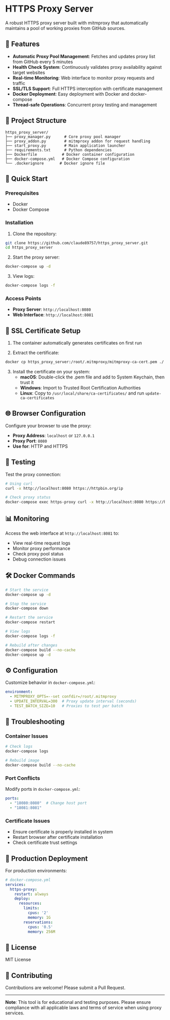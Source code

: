 # HTTPS Proxy Server

A robust HTTPS proxy server built with mitmproxy that automatically maintains a pool of working proxies from GitHub sources.

## 🚀 Features

- **Automatic Proxy Pool Management**: Fetches and updates proxy list from GitHub every 5 minutes
- **Health Check System**: Continuously validates proxy availability against target websites
- **Real-time Monitoring**: Web interface to monitor proxy requests and traffic
- **SSL/TLS Support**: Full HTTPS interception with certificate management
- **Docker Deployment**: Easy deployment with Docker and docker-compose
- **Thread-safe Operations**: Concurrent proxy testing and management

## 📁 Project Structure

```
https_proxy_server/
├── proxy_manager.py      # Core proxy pool manager
├── proxy_addon.py        # mitmproxy addon for request handling
├── start_proxy.py        # Main application launcher
├── requirements.txt      # Python dependencies
├── Dockerfile           # Docker container configuration
├── docker-compose.yml   # Docker Compose configuration
└── .dockerignore       # Docker ignore file
```

## 🔧 Quick Start

### Prerequisites
- Docker
- Docker Compose

### Installation

1. Clone the repository:
```bash
git clone https://github.com/claude89757/https_proxy_server.git
cd https_proxy_server
```

2. Start the proxy server:
```bash
docker-compose up -d
```

3. View logs:
```bash
docker-compose logs -f
```

### Access Points
- **Proxy Server**: `http://localhost:8080`
- **Web Interface**: `http://localhost:8081`

## 🔐 SSL Certificate Setup

1. The container automatically generates certificates on first run

2. Extract the certificate:
```bash
docker cp https_proxy_server:/root/.mitmproxy/mitmproxy-ca-cert.pem ./
```

3. Install the certificate on your system:
   - **macOS**: Double-click the .pem file and add to System Keychain, then trust it
   - **Windows**: Import to Trusted Root Certification Authorities
   - **Linux**: Copy to `/usr/local/share/ca-certificates/` and run `update-ca-certificates`

## 🌐 Browser Configuration

Configure your browser to use the proxy:
- **Proxy Address**: `localhost` or `127.0.0.1`
- **Proxy Port**: `8080`
- **Use for**: HTTP and HTTPS

## 🧪 Testing

Test the proxy connection:
```bash
# Using curl
curl -x http://localhost:8080 https://httpbin.org/ip

# Check proxy status
docker-compose exec https-proxy curl -x http://localhost:8080 https://httpbin.org/ip
```

## 📊 Monitoring

Access the web interface at `http://localhost:8081` to:
- View real-time request logs
- Monitor proxy performance
- Check proxy pool status
- Debug connection issues

## 🛠️ Docker Commands

```bash
# Start the service
docker-compose up -d

# Stop the service
docker-compose down

# Restart the service
docker-compose restart

# View logs
docker-compose logs -f

# Rebuild after changes
docker-compose build --no-cache
docker-compose up -d
```

## ⚙️ Configuration

Customize behavior in `docker-compose.yml`:

```yaml
environment:
  - MITMPROXY_OPTS=--set confdir=/root/.mitmproxy
  - UPDATE_INTERVAL=300  # Proxy update interval (seconds)
  - TEST_BATCH_SIZE=10   # Proxies to test per batch
```

## 🐛 Troubleshooting

### Container Issues
```bash
# Check logs
docker-compose logs

# Rebuild image
docker-compose build --no-cache
```

### Port Conflicts
Modify ports in `docker-compose.yml`:
```yaml
ports:
  - "18080:8080"  # Change host port
  - "18081:8081"
```

### Certificate Issues
- Ensure certificate is properly installed in system
- Restart browser after certificate installation
- Check certificate trust settings

## 🚀 Production Deployment

For production environments:

```yaml
# docker-compose.yml
services:
  https-proxy:
    restart: always
    deploy:
      resources:
        limits:
          cpus: '2'
          memory: 1G
        reservations:
          cpus: '0.5'
          memory: 256M
```

## 📝 License

MIT License

## 🤝 Contributing

Contributions are welcome! Please submit a Pull Request.

---

**Note**: This tool is for educational and testing purposes. Please ensure compliance with all applicable laws and terms of service when using proxy services.